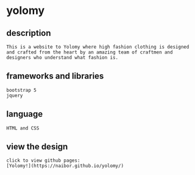# yolomy
<!-- about the website -->
## description
    This is a website to Yolomy where high fashion clothing is designed and crafted from the heart by an amazing team of craftmen and designers who understand what fashion is.

## frameworks and libraries
    bootstrap 5
    jquery
## language
    HTML and CSS

## view the design
    click to view github pages:
    [Yolomy!](https://naibor.github.io/yolomy/)
